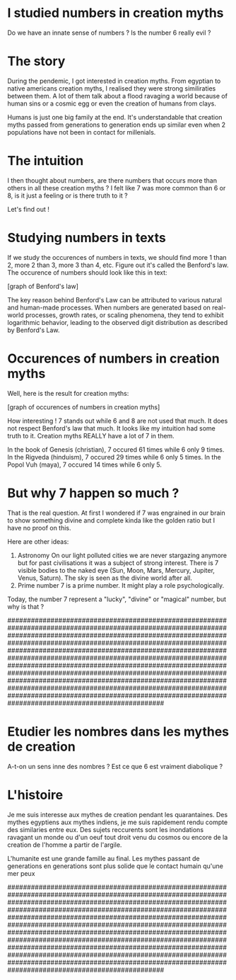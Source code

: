 # I studied numbers in creation myths

Do we have an innate sense of numbers ? Is the number 6 really evil ?

# The story

During the pendemic, I got interested in creation myths. From egyptian to native americans creation myths, I realised they were strong similiraties between them. A lot of them talk about a flood ravaging a world because of human sins or a cosmic egg or even the creation of humans from clays.

Humans is just one big family at the end. It's understandable that creation myths passed from generations to generation ends up similar even when 2 populations have not been in contact for millenials.

# The intuition

I then thought about numbers, are there numbers that occurs more than others in all these creation myths ? I felt like 7 was more common than 6 or 8, is it just a feeling or is there truth to it ?

Let's find out !

# Studying numbers in texts

If we study the occurences of numbers in texts, we should find more 1 than 2, more 2 than 3, more 3 than 4, etc. Figure out it's called the Benford's law. The occurence of numbers should look like this in text:

[graph of Benford's law]

The key reason behind Benford's Law can be attributed to various natural and human-made processes. When numbers are generated based on real-world processes, growth rates, or scaling phenomena, they tend to exhibit logarithmic behavior, leading to the observed digit distribution as described by Benford's Law.

# Occurences of numbers in creation myths

Well, here is the result for creation myths:

[graph of occurences of numbers in creation myths]

How interesting ! 7 stands out while 6 and 8 are not used that much. It does not respect Benford's law that much. It looks like my intuition had some truth to it. Creation myths REALLY have a lot of 7 in them.

In the book of Genesis (christian), 7 occured 61 times while 6 only 9 times. In the Rigveda (hinduism), 7 occured 29 times while 6 only 5 times. In the Popol Vuh (maya), 7 occured 14 times while 6 only 5.

# But why 7 happen so much ?

That is the real question. At first I wondered if 7 was engrained in our brain to show something divine and complete kinda like the golden ratio but I have no proof on this.

Here are other ideas:

1. Astronomy
   On our light polluted cities we are never stargazing anymore but for past civilisations it was a subject of strong interest. There is 7 visible bodies to the naked eye (Sun, Moon, Mars, Mercury, Jupiter, Venus, Saturn). The sky is seen as the divine world after all.
2. Prime number
   7 is a prime number. It might play a role psychologically.

Today, the number 7 represent a "lucky", "divine" or "magical" number, but why is that ?

################################################################################################################################################################################################################################################################################################################################################################################################################################################################################################################################################################################################################################################################################

# Etudier les nombres dans les mythes de creation

A-t-on un sens inne des nombres ? Est ce que 6 est vraiment diabolique ?

# L'histoire

Je me suis interesse aux mythes de creation pendant les quarantaines. Des mythes egyptiens aux mythes indiens, je me suis rapidement rendu compte des similaries entre eux. Des sujets reccurents sont les inondations ravagant un monde ou d'un oeuf tout droit venu du cosmos ou encore de la creation de l'homme a partir de l'argile.

L'humanite est une grande famille au final. Les mythes passant de generations en generations sont plus solide que le contact humain qu'une mer peux

################################################################################################################################################################################################################################################################################################################################################################################################################################################################################################################################################################################################################################################################################
